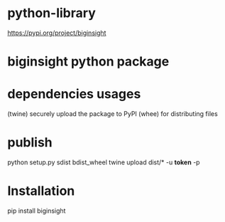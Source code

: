 # python-library

https://pypi.org/project/biginsight

# biginsight python package

# dependencies usages
(twine) securely upload the package to PyPI
(whee) for distributing files

# publish
python setup.py sdist bdist_wheel
twine upload dist/* -u __token__ -p <token>

# Installation
pip install biginsight